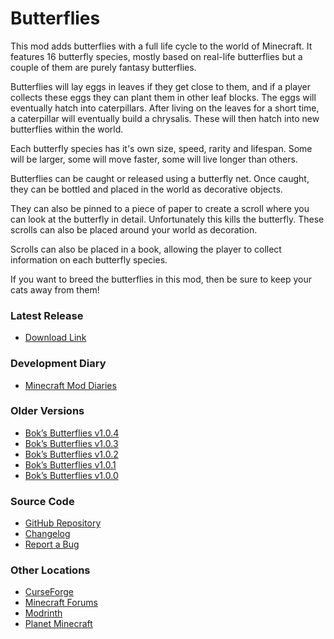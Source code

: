 # Butterflies
This mod adds butterflies with a full life cycle to the world of Minecraft. It
features 16 butterfly species, mostly based on real-life butterflies but a
couple of them are purely fantasy butterflies.

Butterflies will lay eggs in leaves if they get close to them, and if a player
collects these eggs they can plant them in other leaf blocks. The eggs will
eventually hatch into caterpillars. After living on the leaves for a short
time, a caterpillar will eventually build a chrysalis. These will then hatch
into new butterflies within the world.

Each butterfly species has it's own size, speed, rarity and lifespan. Some will
be larger, some will move faster, some will live longer than others.

Butterflies can be caught or released using a butterfly net. Once caught, they
can be bottled and placed in the world as decorative objects. 

They can also be pinned to a piece of paper to create a scroll where you can
look at the butterfly in detail. Unfortunately this kills the butterfly. These
scrolls can also be placed around your world as decoration. 

Scrolls can also be placed in a book, allowing the player to collect
information on each butterfly species.

If you want to breed the butterflies in this mod, then be sure to keep your
cats away from them!

### Latest Release
-   [Download Link](https://github.com/doc-bok/Butterflies/releases/download/1.0.1/butterflies-1.0.1.jar)

### Development Diary
-   [Minecraft Mod Diaries](https://www.bokmcdok.com/minecraft-modding-diaries/)

### Older Versions
-   [Bok’s Butterflies v1.0.4](https://github.com/doc-bok/Butterflies/releases/tag/1.0.4)
-   [Bok’s Butterflies v1.0.3](https://github.com/doc-bok/Butterflies/releases/tag/1.0.3)
-   [Bok’s Butterflies v1.0.2](https://github.com/doc-bok/Butterflies/releases/tag/1.0.2)
-   [Bok’s Butterflies v1.0.1](https://github.com/doc-bok/Butterflies/releases/tag/1.0.1)
-   [Bok’s Butterflies v1.0.0](https://github.com/doc-bok/Butterflies/releases/tag/1.0.0)

### Source Code
-   [GitHub Repository](https://github.com/doc-bok/Butterflies)
-   [Changelog](https://github.com/doc-bok/Butterflies/blob/main/CHANGELOG.md)
-   [Report a Bug](https://github.com/doc-bok/Butterflies/issues)

### Other Locations
-   [CurseForge](https://www.curseforge.com/minecraft/mc-mods/boks-butterflies)
-   [Minecraft Forums](https://www.minecraftforum.net/forums/mapping-and-modding-java-edition/minecraft-mods/3189366-boks-butterflies-v1-0-1)
-   [Modrinth](https://modrinth.com/mod/boks-butterflies/)
-   [Planet Minecraft](https://www.planetminecraft.com/mod/bok-s-butterflies/)

